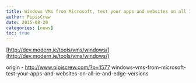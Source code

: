 ```yaml
---
title: Windows VMs from Microsoft, test your apps and websites on all IE and Edge versions
author: PipisCrew
date: 2015-08-20
categories: [news]
toc: true
---
```


[http://dev.modern.ie/tools/vms/windows/](http://dev.modern.ie/tools/vms/windows/)

origin - http://www.pipiscrew.com/?p=1577 windows-vms-from-microsoft-test-your-apps-and-websites-on-all-ie-and-edge-versions